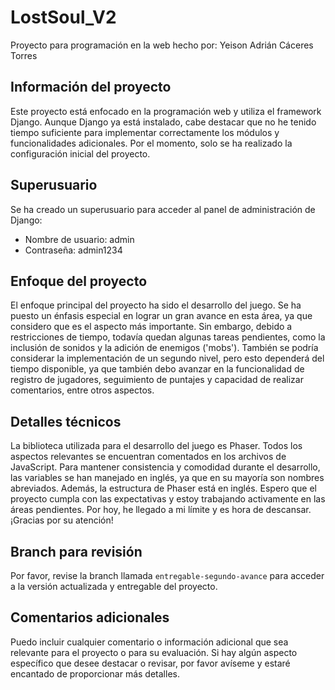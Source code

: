 # LostSoul_V2

Proyecto para programación en la web hecho por: Yeison Adrián Cáceres Torres

## Información del proyecto

Este proyecto está enfocado en la programación web y utiliza el framework Django. Aunque Django ya está instalado, cabe destacar que no he tenido tiempo suficiente para implementar correctamente los módulos y funcionalidades adicionales. Por el momento, solo se ha realizado la configuración inicial del proyecto.

## Superusuario

Se ha creado un superusuario para acceder al panel de administración de Django:
- Nombre de usuario: admin
- Contraseña: admin1234

## Enfoque del proyecto

El enfoque principal del proyecto ha sido el desarrollo del juego. Se ha puesto un énfasis especial en lograr un gran avance en esta área, ya que considero que es el aspecto más importante. Sin embargo, debido a restricciones de tiempo, todavía quedan algunas tareas pendientes, como la inclusión de sonidos y la adición de enemigos ('mobs'). También se podría considerar la implementación de un segundo nivel, pero esto dependerá del tiempo disponible, ya que también debo avanzar en la funcionalidad de registro de jugadores, seguimiento de puntajes y capacidad de realizar comentarios, entre otros aspectos.

## Detalles técnicos

La biblioteca utilizada para el desarrollo del juego es Phaser. Todos los aspectos relevantes se encuentran comentados en los archivos de JavaScript. Para mantener consistencia y comodidad durante el desarrollo, las variables se han manejado en inglés, ya que en su mayoría son nombres abreviados. Además, la estructura de Phaser está en inglés. Espero que el proyecto cumpla con las expectativas y estoy trabajando activamente en las áreas pendientes. Por hoy, he llegado a mi límite y es hora de descansar. ¡Gracias por su atención!

## Branch para revisión

Por favor, revise la branch llamada `entregable-segundo-avance` para acceder a la versión actualizada y entregable del proyecto.

## Comentarios adicionales

Puedo incluir cualquier comentario o información adicional que sea relevante para el proyecto o para su evaluación. Si hay algún aspecto específico que desee destacar o revisar, por favor avíseme y estaré encantado de proporcionar más detalles.
